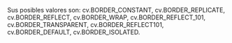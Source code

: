 Sus posibles valores son: cv.BORDER_CONSTANT, cv.BORDER_REPLICATE, cv.BORDER_REFLECT,
cv.BORDER_WRAP, cv.BORDER_REFLECT_101, cv.BORDER_TRANSPARENT, cv.BORDER_REFLECT101,
cv.BORDER_DEFAULT, cv.BORDER_ISOLATED.

